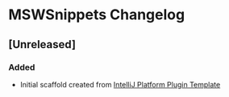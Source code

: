 <!-- Keep a Changelog guide -> https://keepachangelog.com -->

# MSWSnippets Changelog

## [Unreleased]
### Added
- Initial scaffold created from [IntelliJ Platform Plugin Template](https://github.com/JetBrains/intellij-platform-plugin-template)
